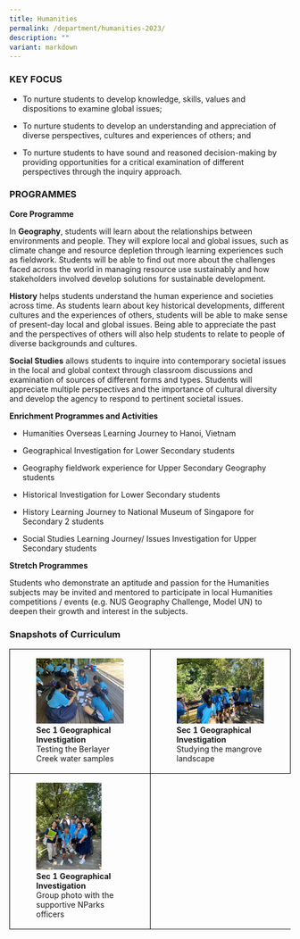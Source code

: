 ```yaml
---
title: Humanities
permalink: /department/humanities-2023/
description: ""
variant: markdown
---
```

### KEY FOCUS

* To nurture students to develop knowledge, skills, values and dispositions to examine global issues;

* To nurture students to develop an understanding and appreciation of diverse perspectives, cultures and experiences of others; and

* To nurture students to have sound and reasoned decision-making by providing opportunities for a critical examination of different perspectives through the inquiry approach.

### PROGRAMMES

**Core Programme**

In&nbsp;**Geography**, students will learn about the relationships between environments and people. They will explore local and global issues, such as climate change and resource depletion through learning experiences such as fieldwork. Students will be able to find out more about the challenges faced across the world in managing resource use sustainably and how stakeholders involved develop solutions for sustainable development.

**History**&nbsp;helps students understand the human experience and societies across time. As students learn about key historical developments, different cultures and the experiences of others, students will be able to make sense of present-day local and global issues. Being able to appreciate the past and the perspectives of others will also help students to relate to people of diverse backgrounds and cultures.

**Social Studies**&nbsp;allows students to inquire into contemporary societal issues in the local and global context through classroom discussions and examination of sources of different forms and types. Students will appreciate multiple perspectives and the importance of cultural diversity and develop the agency to respond to pertinent societal issues.

**Enrichment Programmes and Activities**

* Humanities Overseas Learning Journey to Hanoi, Vietnam
* Geographical Investigation for Lower Secondary students

* Geography fieldwork experience for Upper Secondary Geography students

* Historical Investigation for Lower Secondary students

* History Learning Journey to National Museum of Singapore for Secondary 2 students

* Social Studies Learning Journey/ Issues Investigation for Upper Secondary students

**Stretch Programmes**

Students who demonstrate an aptitude and passion for the Humanities subjects may be invited and mentored to participate in local Humanities competitions / events (e.g. NUS Geography Challenge, Model UN) to deepen their growth and interest in the subjects.

### Snapshots of Curriculum

<style>  
.table td{  
border:1px solid black;  
}  
</style>
<div class="container">
	<table style="width:100%;height: 100%" class="table">
		<tbody>
			<tr>
				<td style="width: 50%">
					<figure>
						<img style="width:100%;height: 100%" src="/images/Humanitites/sec%201%20gi%20photograph%201.jpg">
						<figcaption><b>Sec 1 Geographical Investigation</b>
							<br>Testing the Berlayer Creek water samples
						</figcaption>
					</figure>
				</td>
				<td style="width: 50%">
					<figure>
						<img style="width:100%;height: 100%" src="/images/Humanitites/sec%201%20gi%20photograph%202.jpg">
						<figcaption><b>Sec 1 Geographical Investigation</b>
							<br>Studying the mangrove landscape
						</figcaption>
					</figure>
				</td>
			</tr>
			<tr>
				<td style="width: 50%">
					<figure>
						<img style="width:75%;height: 100%" src="/images/Humanitites/sec%201%20gi%20photograph%204.JPG">
						<figcaption><b>Sec 1 Geographical Investigation</b>
							<br>Group photo with the supportive NParks officers
						</figcaption>
					</figure>
				</td>
			</tr>
		</tbody>
	</table> 
</div>